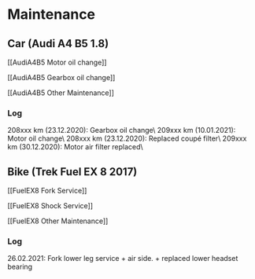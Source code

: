 # Maintenance

## Car (Audi A4 B5 1.8)

[[AudiA4B5 Motor oil change]]

[[AudiA4B5 Gearbox oil change]]

[[AudiA4B5 Other Maintenance]]


### Log

208xxx km (23.12.2020): Gearbox oil change\\
209xxx km (10.01.2021): Motor oil change\\
208xxx km (23.12.2020): Replaced coupé filter\\
209xxx km (30.12.2020): Motor air filter replaced\\


## Bike (Trek Fuel EX 8 2017)

[[FuelEX8 Fork Service]]

[[FuelEX8 Shock Service]]

[[FuelEX8 Other Maintenance]]

### Log
26.02.2021: Fork lower leg service + air side. + replaced lower headset bearing
